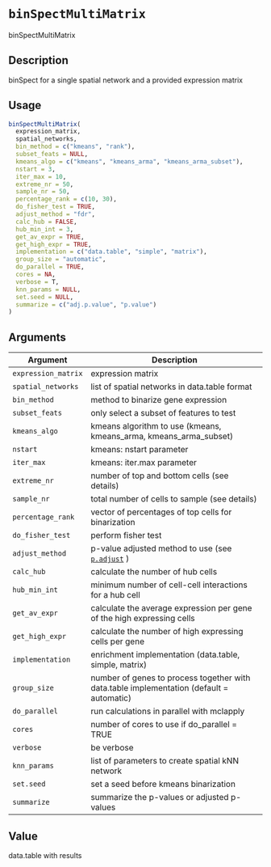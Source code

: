 # `binSpectMultiMatrix`

binSpectMultiMatrix


## Description

binSpect for a single spatial network and a provided expression matrix


## Usage

```r
binSpectMultiMatrix(
  expression_matrix,
  spatial_networks,
  bin_method = c("kmeans", "rank"),
  subset_feats = NULL,
  kmeans_algo = c("kmeans", "kmeans_arma", "kmeans_arma_subset"),
  nstart = 3,
  iter_max = 10,
  extreme_nr = 50,
  sample_nr = 50,
  percentage_rank = c(10, 30),
  do_fisher_test = TRUE,
  adjust_method = "fdr",
  calc_hub = FALSE,
  hub_min_int = 3,
  get_av_expr = TRUE,
  get_high_expr = TRUE,
  implementation = c("data.table", "simple", "matrix"),
  group_size = "automatic",
  do_parallel = TRUE,
  cores = NA,
  verbose = T,
  knn_params = NULL,
  set.seed = NULL,
  summarize = c("adj.p.value", "p.value")
)
```


## Arguments

Argument      |Description
------------- |----------------
`expression_matrix`     |     expression matrix
`spatial_networks`     |     list of spatial networks in data.table format
`bin_method`     |     method to binarize gene expression
`subset_feats`     |     only select a subset of features to test
`kmeans_algo`     |     kmeans algorithm to use (kmeans, kmeans_arma, kmeans_arma_subset)
`nstart`     |     kmeans: nstart parameter
`iter_max`     |     kmeans: iter.max parameter
`extreme_nr`     |     number of top and bottom cells (see details)
`sample_nr`     |     total number of cells to sample (see details)
`percentage_rank`     |     vector of percentages of top cells for binarization
`do_fisher_test`     |     perform fisher test
`adjust_method`     |     p-value adjusted method to use (see [`p.adjust`](#p.adjust) )
`calc_hub`     |     calculate the number of hub cells
`hub_min_int`     |     minimum number of cell-cell interactions for a hub cell
`get_av_expr`     |     calculate the average expression per gene of the high expressing cells
`get_high_expr`     |     calculate the number of high expressing cells  per gene
`implementation`     |     enrichment implementation (data.table, simple, matrix)
`group_size`     |     number of genes to process together with data.table implementation (default = automatic)
`do_parallel`     |     run calculations in parallel with mclapply
`cores`     |     number of cores to use if do_parallel = TRUE
`verbose`     |     be verbose
`knn_params`     |     list of parameters to create spatial kNN network
`set.seed`     |     set a seed before kmeans binarization
`summarize`     |     summarize the p-values or adjusted p-values


## Value

data.table with results


